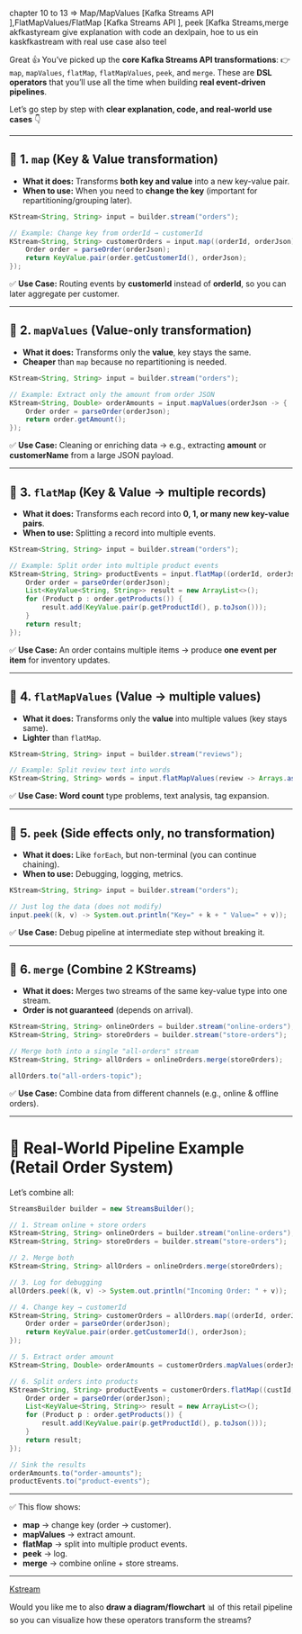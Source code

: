 chapter 10 to  13 => Map/MapValues [Kafka Streams API ],FlatMapValues/FlatMap [Kafka Streams API ], peek [Kafka Streams,merge akfkastyream give explanation with code an dexlpain, hoe to us ein kaskfkastream with real use case also teel

Great 👍 You’ve picked up the **core Kafka Streams API transformations**:
👉 `map`, `mapValues`, `flatMap`, `flatMapValues`, `peek`, and `merge`.
These are **DSL operators** that you’ll use all the time when building **real event-driven pipelines**.

Let’s go step by step with **clear explanation, code, and real-world use cases** 👇

---

## 🔹 1. `map` (Key & Value transformation)

* **What it does:** Transforms **both key and value** into a new key-value pair.
* **When to use:** When you need to **change the key** (important for repartitioning/grouping later).

```java
KStream<String, String> input = builder.stream("orders");

// Example: Change key from orderId → customerId
KStream<String, String> customerOrders = input.map((orderId, orderJson) -> {
    Order order = parseOrder(orderJson);
    return KeyValue.pair(order.getCustomerId(), orderJson);
});
```

✅ **Use Case:** Routing events by **customerId** instead of **orderId**, so you can later aggregate per customer.

---

## 🔹 2. `mapValues` (Value-only transformation)

* **What it does:** Transforms only the **value**, key stays the same.
* **Cheaper** than `map` because no repartitioning is needed.

```java
KStream<String, String> input = builder.stream("orders");

// Example: Extract only the amount from order JSON
KStream<String, Double> orderAmounts = input.mapValues(orderJson -> {
    Order order = parseOrder(orderJson);
    return order.getAmount();
});
```

✅ **Use Case:** Cleaning or enriching data → e.g., extracting **amount** or **customerName** from a large JSON payload.

---

## 🔹 3. `flatMap` (Key & Value → multiple records)

* **What it does:** Transforms each record into **0, 1, or many new key-value pairs**.
* **When to use:** Splitting a record into multiple events.

```java
KStream<String, String> input = builder.stream("orders");

// Example: Split order into multiple product events
KStream<String, String> productEvents = input.flatMap((orderId, orderJson) -> {
    Order order = parseOrder(orderJson);
    List<KeyValue<String, String>> result = new ArrayList<>();
    for (Product p : order.getProducts()) {
        result.add(KeyValue.pair(p.getProductId(), p.toJson()));
    }
    return result;
});
```

✅ **Use Case:** An order contains multiple items → produce **one event per item** for inventory updates.

---

## 🔹 4. `flatMapValues` (Value → multiple values)

* **What it does:** Transforms only the **value** into multiple values (key stays same).
* **Lighter** than `flatMap`.

```java
KStream<String, String> input = builder.stream("reviews");

// Example: Split review text into words
KStream<String, String> words = input.flatMapValues(review -> Arrays.asList(review.split(" ")));
```

✅ **Use Case:** **Word count** type problems, text analysis, tag expansion.

---

## 🔹 5. `peek` (Side effects only, no transformation)

* **What it does:** Like `forEach`, but non-terminal (you can continue chaining).
* **When to use:** Debugging, logging, metrics.

```java
KStream<String, String> input = builder.stream("orders");

// Just log the data (does not modify)
input.peek((k, v) -> System.out.println("Key=" + k + " Value=" + v));
```

✅ **Use Case:** Debug pipeline at intermediate step without breaking it.

---

## 🔹 6. `merge` (Combine 2 KStreams)

* **What it does:** Merges two streams of the same key-value type into one stream.
* **Order is not guaranteed** (depends on arrival).

```java
KStream<String, String> onlineOrders = builder.stream("online-orders");
KStream<String, String> storeOrders = builder.stream("store-orders");

// Merge both into a single "all-orders" stream
KStream<String, String> allOrders = onlineOrders.merge(storeOrders);

allOrders.to("all-orders-topic");
```

✅ **Use Case:** Combine data from different channels (e.g., online & offline orders).

---

# 🎯 Real-World Pipeline Example (Retail Order System)

Let’s combine all:

```java
StreamsBuilder builder = new StreamsBuilder();

// 1. Stream online + store orders
KStream<String, String> onlineOrders = builder.stream("online-orders");
KStream<String, String> storeOrders = builder.stream("store-orders");

// 2. Merge both
KStream<String, String> allOrders = onlineOrders.merge(storeOrders);

// 3. Log for debugging
allOrders.peek((k, v) -> System.out.println("Incoming Order: " + v));

// 4. Change key → customerId
KStream<String, String> customerOrders = allOrders.map((orderId, orderJson) -> {
    Order order = parseOrder(orderJson);
    return KeyValue.pair(order.getCustomerId(), orderJson);
});

// 5. Extract order amount
KStream<String, Double> orderAmounts = customerOrders.mapValues(orderJson -> parseOrder(orderJson).getAmount());

// 6. Split orders into products
KStream<String, String> productEvents = customerOrders.flatMap((custId, orderJson) -> {
    Order order = parseOrder(orderJson);
    List<KeyValue<String, String>> result = new ArrayList<>();
    for (Product p : order.getProducts()) {
        result.add(KeyValue.pair(p.getProductId(), p.toJson()));
    }
    return result;
});

// Sink the results
orderAmounts.to("order-amounts");
productEvents.to("product-events");
```

---

✅ This flow shows:

* **map** → change key (order → customer).
* **mapValues** → extract amount.
* **flatMap** → split into multiple product events.
* **peek** → log.
* **merge** → combine online + store streams.

---

[Kstream](./Kstream.png)

Would you like me to also **draw a diagram/flowchart** 📊 of this retail pipeline so you can visualize how these operators transform the streams?


